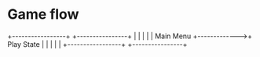 # Game flow
+-----------------+              +----------------+
|                 |              |                |
|    Main Menu    +------------->+   Play State   |
|                 |              |                |
+-----------------+              +----------------+
